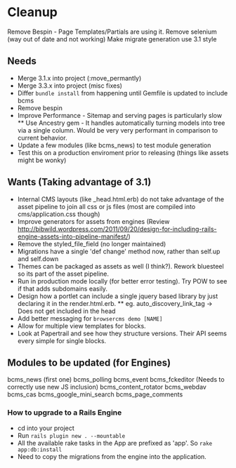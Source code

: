 # Cleanup

Remove Bespin - Page Templates/Partials are using it.
Remove selenium (way out of date and not working)
Make migrate generation use 3.1 style

Needs
-----

* Merge 3.1.x into project (:move_permantly)
* Merge 3.3.x into project (misc fixes)
* Differ `bundle install` from happening until Gemfile is updated to include bcms
* Remove bespin
* Improve Performance - Sitemap and serving pages is particularly slow
** Use Ancestry gem - It handles automatically turning models into tree via a single column. Would be very very performant in comparison to current behavior.
* Update a few modules (like bcms_news) to test module generation
* Test this on a production enviroment prior to releasing (things like assets might be wonky)

Wants (Taking advantage of 3.1)
-----

* Internal CMS layouts (like _head.html.erb) do not take advantage of the asset pipeline to join all css or js files (most are compiled into cms/application.css though)
* Improve generators for assets from engines (Review http://bibwild.wordpress.com/2011/09/20/design-for-including-rails-engine-assets-into-pipeline-manifest/)
* Remove the styled_file_field (no longer maintained)
* Migrations have a single 'def change' method now, rather than self.up and self.down
* Themes can be packaged as assets as well (I think?). Rework bluesteel so its part of the asset pipeline.
* Run in production mode locally (for better error testing). Try POW to see if that adds subdomains easily.
* Design how a portlet can include a single jquery based library by just declaring it in the render.html.erb.
** eg. auto_discovery_link_tag -> Does not get included in the head
* Add better messaging for `browsercms demo [NAME]`
* Allow for multiple view templates for blocks.
* Look at Papertrail and see how they structure versions. Their API seems every simple for single blocks.

## Modules to be updated (for Engines)

bcms_news (first one)
bcms_polling
bcms_event
bcms_fckeditor (Needs to correctly use new JS inclusion)
bcms_content_rotator
bcms_webdav
bcms_cas
bcms_google_mini_search
bcms_page_comments



### How to upgrade to a Rails Engine

* cd into your project
* Run `rails plugin new . --mountable`
* All the available rake tasks in the App are prefixed as 'app'. So `rake app:db:install`
* Need to copy the migrations from the engine into the application.

